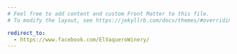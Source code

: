 ```yaml
---
# Feel free to add content and custom Front Matter to this file.
# To modify the layout, see https://jekyllrb.com/docs/themes/#overriding-theme-defaults

redirect_to:
  - https://www.facebook.com/ElVaqueroWinery/
---
```

